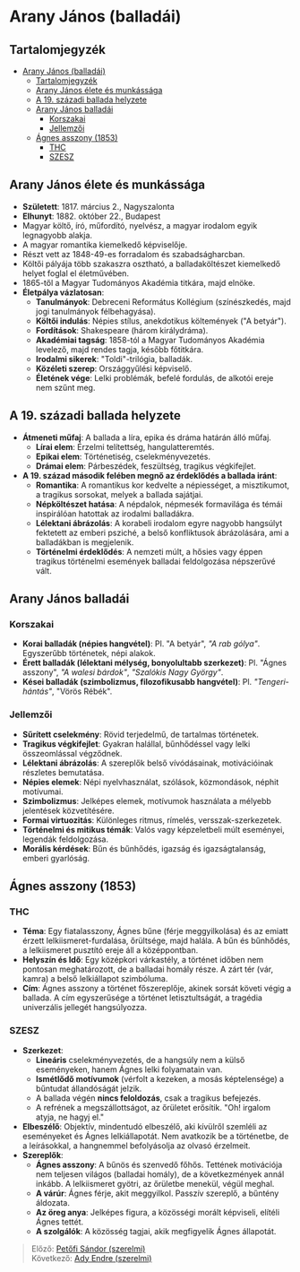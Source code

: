 # Arany János (balladái)

## Tartalomjegyzék
- [Arany János (balladái)](#arany-jános-balladái)
  - [Tartalomjegyzék](#tartalomjegyzék)
  - [Arany János élete és munkássága](#arany-jános-élete-és-munkássága)
  - [A 19. századi ballada helyzete](#a-19-századi-ballada-helyzete)
  - [Arany János balladái](#arany-jános-balladái-1)
    - [Korszakai](#korszakai)
    - [Jellemzői](#jellemzői)
  - [Ágnes asszony (1853)](#ágnes-asszony-1853)
    - [THC](#thc)
    - [SZESZ](#szesz)

## Arany János élete és munkássága

- **Született**: 1817. március 2., Nagyszalonta
- **Elhunyt**: 1882. október 22., Budapest
- Magyar költő, író, műfordító, nyelvész, a magyar irodalom egyik legnagyobb alakja.
- A magyar romantika kiemelkedő képviselője.
- Részt vett az 1848-49-es forradalom és szabadságharcban.
- Költői pályája több szakaszra osztható, a balladaköltészet kiemelkedő helyet foglal el életművében.
- 1865-től a Magyar Tudományos Akadémia titkára, majd elnöke.
- **Életpálya vázlatosan**:
  - **Tanulmányok**: Debreceni Református Kollégium (színészkedés, majd jogi tanulmányok félbehagyása).
  - **Költői indulás**: Népies stílus, anekdotikus költemények ("A betyár").
  - **Fordítások**: Shakespeare (három királydráma).
  - **Akadémiai tagság**: 1858-tól a Magyar Tudományos Akadémia levelező, majd rendes tagja, később főtitkára.
  - **Irodalmi sikerek**: "Toldi"-trilógia, balladák.
  - **Közéleti szerep**: Országgyűlési képviselő.
  - **Életének vége**: Lelki problémák, befelé fordulás, de alkotói ereje nem szűnt meg.

## A 19. századi ballada helyzete

- **Átmeneti műfaj**: A ballada a líra, epika és dráma határán álló műfaj.
  - **Lírai elem**: Érzelmi telítettség, hangulatteremtés.
  - **Epikai elem**: Történetiség, cselekményvezetés.
  - **Drámai elem**: Párbeszédek, feszültség, tragikus végkifejlet.
- **A 19. század második felében megnő az érdeklődés a ballada iránt**:
  - **Romantika**: A romantikus kor kedvelte a népiességet, a misztikumot, a tragikus sorsokat, melyek a ballada sajátjai.
  - **Népköltészet hatása**: A népdalok, népmesék formavilága és témái inspirálóan hatottak az irodalmi balladákra.
  - **Lélektani ábrázolás**: A korabeli irodalom egyre nagyobb hangsúlyt fektetett az emberi psziché, a belső konfliktusok ábrázolására, ami a balladákban is megjelenik.
  - **Történelmi érdeklődés**: A nemzeti múlt, a hősies vagy éppen tragikus történelmi események balladai feldolgozása népszerűvé vált.

## Arany János balladái

### Korszakai

- **Korai balladák (népies hangvétel)**: Pl. "A betyár", *"A rab gólya"*. Egyszerűbb történetek, népi alakok.
- **Érett balladák (lélektani mélység, bonyolultabb szerkezet)**: Pl. "Ágnes asszony", *"A walesi bárdok"*, *"Szalókis Nagy György"*.
- **Kései balladák (szimbolizmus, filozofikusabb hangvétel)**: Pl. *"Tengeri-hántás"*, "Vörös Rébék".

### Jellemzői

- **Sűrített cselekmény**: Rövid terjedelmű, de tartalmas történetek.
- **Tragikus végkifejlet**: Gyakran halállal, bűnhődéssel vagy lelki összeomlással végződnek.
- **Lélektani ábrázolás**: A szereplők belső vívódásainak, motivációinak részletes bemutatása.
- **Népies elemek**: Népi nyelvhasználat, szólások, közmondások, néphit motívumai.
- **Szimbolizmus**: Jelképes elemek, motívumok használata a mélyebb jelentések közvetítésére.
- **Formai virtuozitás**: Különleges ritmus, rímelés, versszak-szerkezetek.
- **Történelmi és mitikus témák**: Valós vagy képzeletbeli múlt eseményei, legendák feldolgozása.
- **Morális kérdések**: Bűn és bűnhődés, igazság és igazságtalanság, emberi gyarlóság.

## Ágnes asszony (1853)

### THC

- **Téma**: Egy fiatalasszony, Ágnes bűne (férje meggyilkolása) és az emiatt érzett lelkiismeret-furdalása, őrültsége, majd halála. A bűn és bűnhődés, a lelkiismeret pusztító ereje áll a középpontban.
- **Helyszín és Idő**: Egy középkori várkastély, a történet időben nem pontosan meghatározott, de a balladai homály része. A zárt tér (vár, kamra) a belső lelkiállapot szimbóluma.
- **Cím**: Ágnes asszony a történet főszereplője, akinek sorsát követi végig a ballada. A cím egyszerűsége a történet letisztultságát, a tragédia univerzális jellegét hangsúlyozza.
  
### SZESZ

- **Szerkezet**:
  - **Lineáris** cselekményvezetés, de a hangsúly nem a külső eseményeken, hanem Ágnes lelki folyamatain van.
  - **Ismétlődő motívumok** (vérfolt a kezeken, a mosás képtelensége) a bűntudat állandóságát jelzik.
  - A ballada végén **nincs feloldozás**, csak a tragikus befejezés.
  - A refrének a megszállottságot, az őrületet erősítik. "Oh! irgalom atyja, ne hagyj el."
- **Elbeszélő**: Objektív, mindentudó elbeszélő, aki kívülről szemléli az eseményeket és Ágnes lelkiállapotát. Nem avatkozik be a történetbe, de a leírásokkal, a hangnemmel befolyásolja az olvasó érzelmeit.
- **Szereplők**:
  - **Ágnes asszony**: A bűnös és szenvedő főhős. Tettének motivációja nem teljesen világos (balladai homály), de a következmények annál inkább. A lelkiismeret gyötri, az őrületbe menekül, végül meghal.
  - **A várúr**: Ágnes férje, akit meggyilkol. Passzív szereplő, a bűntény áldozata.
  - **Az öreg anya**: Jelképes figura, a közösségi morált képviseli, elítéli Ágnes tettét.
  - **A szolgálók**: A közösség tagjai, akik megfigyelik Ágnes állapotát.

> Előző: [Petőfi Sándor (szerelmi)](./01_petofi.md)\
> Következő: [Ady Endre (szerelmi)](./03_ady.md)